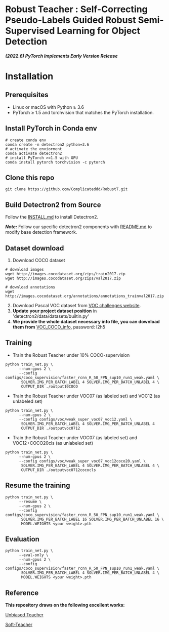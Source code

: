 # Robust Teacher : Self-Correcting Pseudo-Labels Guided Robust Semi-Supervised Learning for Object Detection

#### *(2022.6) PyTorch Implements Early Version Release*


# Installation

## Prerequisites

- Linux or macOS with Python ≥ 3.6
- PyTorch ≥ 1.5 and torchvision that matches the PyTorch installation.

## Install PyTorch in Conda env

```shell
# create conda env
conda create -n detectron2 python=3.6
# activate the enviorment
conda activate detectron2
# install PyTorch >=1.5 with GPU
conda install pytorch torchvision -c pytorch
```



## Clone this repo

```shell
git clone https://github.com/Complicateddd/RobustT.git
```



## Build Detectron2 from Source

Follow the [INSTALL.md](https://github.com/facebookresearch/detectron2/blob/master/INSTALL.md) to install Detectron2.

***Note:*** Follow our specific detectron2 components with [README.md](https://github.com/Complicateddd/RobustT/blob/master/detectron2/README.md) to modify base detection framework.



## Dataset download

1. Download COCO dataset

```shell
# download images
wget http://images.cocodataset.org/zips/train2017.zip
wget http://images.cocodataset.org/zips/val2017.zip

# download annotations
wget http://images.cocodataset.org/annotations/annotations_trainval2017.zip
```

2. Download Pascal VOC dataset from [VOC challenges website](http://host.robots.ox.ac.uk:8080/pascal/VOC/).
2. **Update** **your project dataset position** in 'detectron2/data/datasets/builtin.py'
2. **We provide the whole dataset necessary info file, you can download them from**  [VOC_COCO_info](https://pan.baidu.com/s/1jyeyErlD2s314NVh7amllw), password: l2h5



## Training

- Train the Robust Teacher under 10% COCO-supervision

```shell
python train_net.py \
      --num-gpus 2 \
      --config configs/coco_supervision/faster_rcnn_R_50_FPN_sup10_run1_weak.yaml \
       SOLVER.IMG_PER_BATCH_LABEL 4 SOLVER.IMG_PER_BATCH_UNLABEL 4 \
       OUTPUT_DIR ./output10COCO
```

- Train the Robust Teacher under VOC07 (as labeled set) and VOC12 (as unlabeled set)

```shell
python train_net.py \
      --num-gpus 2 \
      --config configs/voc/weak_super_voc07_voc12.yaml \
       SOLVER.IMG_PER_BATCH_LABEL 4 SOLVER.IMG_PER_BATCH_UNLABEL 4
       OUTPUT_DIR ./outputvoc0712
```

- Train the Robust Teacher under VOC07 (as labeled set) and VOC12+COCO20cls (as unlabeled set)

```shell
python train_net.py \
      --num-gpus 2 \
      --config configs/voc/weak_super_voc07_voc12coco20.yaml \
       SOLVER.IMG_PER_BATCH_LABEL 4 SOLVER.IMG_PER_BATCH_UNLABEL 4 \
       OUTPUT_DIR ./outputvoc0712cococls
```

## Resume the training

```shell
python train_net.py \
      --resume \
      --num-gpus 2 \
      --config configs/coco_supervision/faster_rcnn_R_50_FPN_sup10_run1_weak.yaml \
       SOLVER.IMG_PER_BATCH_LABEL 16 SOLVER.IMG_PER_BATCH_UNLABEL 16 \
       MODEL.WEIGHTS <your weight>.pth
```

## Evaluation

```shell
python train_net.py \
      --eval-only \
      --num-gpus 2 \
      --config configs/coco_supervision/faster_rcnn_R_50_FPN_sup10_run1_weak.yaml \
       SOLVER.IMG_PER_BATCH_LABEL 4 SOLVER.IMG_PER_BATCH_UNLABEL 4 \
       MODEL.WEIGHTS <your weight>.pth
```



## Reference

**This repository draws on the following excellent works:**

[Unbiased Teacher](https://github.com/facebookresearch/unbiased-teacher)

[Soft-Teacher](https://github.com/microsoft/SoftTeacher)

